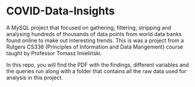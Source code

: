 # COVID-Data-Insights
A MySQL project that focused on gathering, filtering, stripping and analysing hundreds of thousands of data points from world data banks found online to make out interesting trends. This is was a project from a Rutgers CS336 (Principles of Information and Data Mangement) course taught by Professor Tomasz Imieliński. 

In this repo, you will find the PDF with the findings, different variables and the queries run along with a folder that contains all the raw data used for analysis in this project. 
